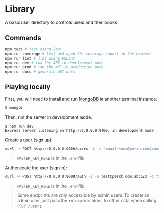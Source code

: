 # Library
A basic user directory to controls users and their books

## Commands

```bash
npm test # test using Jest
npm run coverage # test and open the coverage report in the browser
npm run lint # lint using ESLint
npm run dev # run the API in development mode
npm run prod # run the API in production mode
npm run docs # generate API docs
```

## Playing locally

First, you will need to install and run [MongoDB](https://www.mongodb.com/) in another terminal instance.

```bash
$ mongod
```

Then, run the server in development mode.

```bash
$ npm run dev
Express server listening on http://0.0.0.0:9000, in development mode
```

Create a user (sign up):
```bash
curl -X POST http://0.0.0.0:9000/users -i -d "email=test@perch.com&password=abc123&access_token=MASTER_KEY_HERE"
```
> `MASTER_KEY_HERE` is in the `.env` file

Authenticate the user (sign in):
```bash
curl -X POST http://0.0.0.0:9000/auth -i -u test@perch.com:abc123 -d "access_token=MASTER_KEY_HERE"
```

> `MASTER_KEY_HERE` is in the `.env` file

> Some endpoints are only accessible by admin users. To create an admin user, just pass the `role=admin` along to other data when calling `POST /users`.
